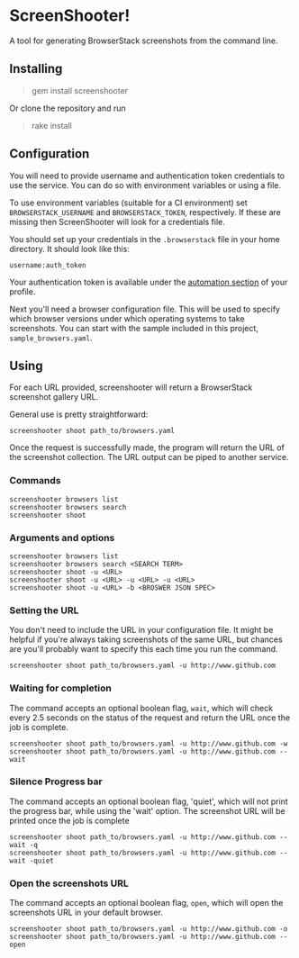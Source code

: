 # ScreenShooter!

A tool for generating BrowserStack screenshots from the command line.

## Installing

> gem install screenshooter

Or clone the repository and run

> rake install

## Configuration

You will need to provide username and authentication token credentials
to use the service. You can do so with environment variables or using a
file.

To use environment variables (suitable for a CI environment) set
`BROWSERSTACK_USERNAME` and `BROWSERSTACK_TOKEN`, respectively. If these
are missing then ScreenShooter will look for a credentials file.

You should set up your credentials in the `.browserstack` file in your
home directory. It should look like this:

    username:auth_token

Your authentication token is available under the
[automation section](https://www.browserstack.com/accounts/automate-keys)
of your profile.

Next you'll need a browser configuration file. This will be used to
specify which browser versions under which operating systems to take
screenshots. You can start with the sample included in this project,
`sample_browsers.yaml`.

## Using

For each URL provided, screenshooter will return a BrowserStack
screenshot gallery URL.

General use is pretty straightforward:

    screenshooter shoot path_to/browsers.yaml

Once the request is successfully made, the program will return the URL
of the screenshot collection. The URL output can be piped to another
service.

### Commands

    screenshooter browsers list
    screenshooter browsers search
    screenshooter shoot

### Arguments and options

    screenshooter browsers list
    screenshooter browsers search <SEARCH TERM>
    screenshooter shoot -u <URL>
    screenshooter shoot -u <URL> -u <URL> -u <URL>
    screenshooter shoot -u <URL> -b <BROSWER JSON SPEC>

### Setting the URL

You don't need to include the URL in your configuration file. It might
be helpful if you're always taking screenshots of the same URL, but
chances are you'll probably want to specify this each time you run the
command.

    screenshooter shoot path_to/browsers.yaml -u http://www.github.com

### Waiting for completion

The command accepts an optional boolean flag, `wait`, which will check
every 2.5 seconds on the status of the request and return the URL once
the job is complete.

    screenshooter shoot path_to/browsers.yaml -u http://www.github.com -w
    screenshooter shoot path_to/browsers.yaml -u http://www.github.com --wait

### Silence Progress bar

The command accepts an optional boolean flag, 'quiet', which will not
print the progress bar, while using the 'wait' option. The screenshot
URL will be printed once the job is complete

    screenshooter shoot path_to/browsers.yaml -u http://www.github.com --wait -q
    screenshooter shoot path_to/browsers.yaml -u http://www.github.com --wait -quiet

### Open the screenshots URL

The command accepts an optional boolean flag, `open`, which will open
the screenshots URL in your default browser.

    screenshooter shoot path_to/browsers.yaml -u http://www.github.com -o
    screenshooter shoot path_to/browsers.yaml -u http://www.github.com --open

